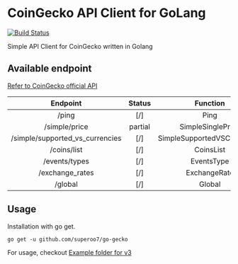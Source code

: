 # CoinGecko API Client for GoLang

[![Build Status](https://travis-ci.com/superoo7/go-gecko.svg?branch=master)](https://travis-ci.com/superoo7/go-gecko)

Simple API Client for CoinGecko written in Golang

## Available endpoint

[Refer to CoinGecko official API](https://www.coingecko.com/api)

|            Endpoint             | Status  |          Function           |
| :-----------------------------: | :-----: | :-------------------------: |
|              /ping              |   [/]   |            Ping             |
|          /simple/price          | partial |      SimpleSinglePrice      |
| /simple/supported_vs_currencies |   [/]   | SimpleSupportedVSCurrencies |
|           /coins/list           |   [/]   |          CoinsList          |
|          /events/types          |   [/]   |         EventsType          |
|         /exchange_rates         |   [/]   |        ExchangeRate         |
|             /global             |   [/]   |           Global            |

## Usage

Installation with go get.

```
go get -u github.com/superoo7/go-gecko
```

For usage, checkout [Example folder for v3](/_example/v3)
